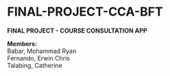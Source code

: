 # FINAL-PROJECT-CCA-BFT
<b>FINAL PROJECT - COURSE CONSULTATION APP</b>

<b>Members:</b><br>
Babar, Mohammad Ryan <br>
Fernando, Erwin Chris <br>
Talabing, Catherine <br>
